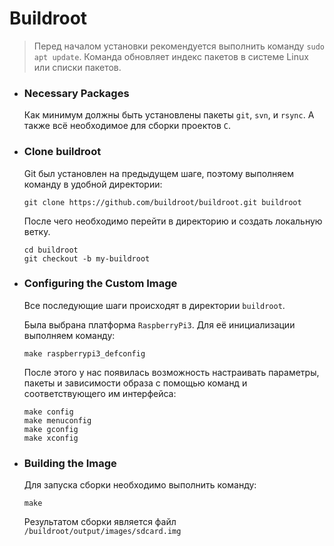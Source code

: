 # **Buildroot**

> Перед началом установки рекомендуется выполнить команду `sudo apt update`. 
> Команда обновляет индекс пакетов в системе Linux или списки пакетов.

- ### **Necessary Packages**
    Как минимум должны быть установлены пакеты `git`, `svn`, и `rsync`. А также всё необходимое для сборки проектов `C`.
    
- ### **Clone buildroot**
    Git был установлен на предыдущем шаге, поэтому выполняем команду в удобной директории:
    ```
    git clone https://github.com/buildroot/buildroot.git buildroot
    ```
    
    После чего необходимо перейти в директорию и создать локальную ветку.
    ```
    cd buildroot
    git checkout -b my-buildroot
    ```
    
- ### **Configuring the Custom Image**
    Все последующие шаги происходят в директории `buildroot`.

    Была выбрана платформа `RaspberryPi3`. Для её инициализации выполняем команду:  
    ```
    make raspberrypi3_defconfig
    ```
    После этого у нас появилась возможность настраивать параметры, пакеты и зависимости образа с помощью команд и соответствующего им интерфейса:
    ```
    make config
    make menuconfig
    make gconfig
    make xconfig
    ```

- ### **Building the Image**
    
    Для запуска сборки необходимо выполнить команду:
    ```
    make
    ```
    
    Результатом сборки является файл `/buildroot/output/images/sdcard.img`

    
    
    
    
    
    
    
    
    
    
    
    
    
    
    
    